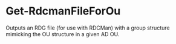 # Get-RdcmanFileForOu
Outputs an RDG file (for use with RDCMan) with a group structure mimicking the OU structure in a given AD OU.
